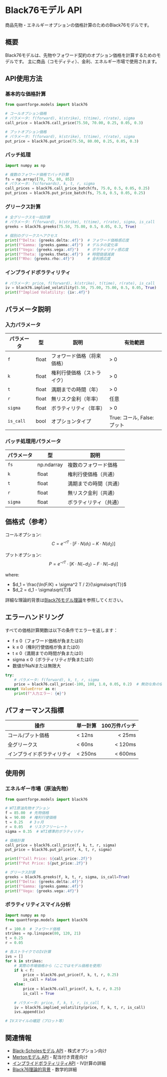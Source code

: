 # Black76モデル API

商品先物・エネルギーオプションの価格計算のためのBlack76モデルです。

## 概要

Black76モデルは、先物やフォワード契約のオプション価格を計算するためのモデルです。
主に商品（コモディティ）、金利、エネルギー市場で使用されます。

## API使用方法

### 基本的な価格計算

```python
from quantforge.models import black76

# コールオプション価格
# パラメータ: f(forward), k(strike), t(time), r(rate), sigma
call_price = black76.call_price(75.50, 70.00, 0.25, 0.05, 0.3)

# プットオプション価格  
# パラメータ: f(forward), k(strike), t(time), r(rate), sigma
put_price = black76.put_price(75.50, 80.00, 0.25, 0.05, 0.3)
```

### バッチ処理

```python
import numpy as np

# 複数のフォワード価格でバッチ計算
fs = np.array([70, 75, 80, 85])
# パラメータ: fs(forwards), k, t, r, sigma
call_prices = black76.call_price_batch(fs, 75.0, 0.5, 0.05, 0.25)
put_prices = black76.put_price_batch(fs, 75.0, 0.5, 0.05, 0.25)
```

### グリークス計算

```python
# 全グリークスを一括計算
# パラメータ: f(forward), k(strike), t(time), r(rate), sigma, is_call
greeks = black76.greeks(75.50, 75.00, 0.5, 0.05, 0.3, True)

# 個別のグリークスへアクセス
print(f"Delta: {greeks.delta:.4f}")  # フォワード価格感応度
print(f"Gamma: {greeks.gamma:.4f}")  # デルタの変化率
print(f"Vega: {greeks.vega:.4f}")    # ボラティリティ感応度
print(f"Theta: {greeks.theta:.4f}")  # 時間価値減衰
print(f"Rho: {greeks.rho:.4f}")      # 金利感応度
```

### インプライドボラティリティ

```python
# パラメータ: price, f(forward), k(strike), t(time), r(rate), is_call
iv = black76.implied_volatility(5.50, 75.00, 75.00, 0.5, 0.05, True)
print(f"Implied Volatility: {iv:.4f}")
```

## パラメータ説明

### 入力パラメータ

| パラメータ | 型 | 説明 | 有効範囲 |
|-----------|-----|------|----------|
| `f` | float | フォワード価格（将来価格） | > 0 |
| `k` | float | 権利行使価格（ストライク） | > 0 |
| `t` | float | 満期までの時間（年） | > 0 |
| `r` | float | 無リスク金利（年率） | 任意 |
| `sigma` | float | ボラティリティ（年率） | > 0 |
| `is_call` | bool | オプションタイプ | True: コール, False: プット |

### バッチ処理用パラメータ

| パラメータ | 型 | 説明 |
|-----------|-----|------|
| `fs` | np.ndarray | 複数のフォワード価格 |
| `k` | float | 権利行使価格（共通） |
| `t` | float | 満期までの時間（共通） |
| `r` | float | 無リスク金利（共通） |
| `sigma` | float | ボラティリティ（共通） |

## 価格式（参考）

コールオプション:
$$C = e^{-rT} \cdot [F \cdot N(d_1) - K \cdot N(d_2)]$$

プットオプション:
$$P = e^{-rT} \cdot [K \cdot N(-d_2) - F \cdot N(-d_1)]$$

where:
- $d_1 = \frac{\ln(F/K) + \sigma^2 T / 2}{\sigma\sqrt{T}}$
- $d_2 = d_1 - \sigma\sqrt{T}$

詳細な理論的背景は[Black76モデル理論](../../models/black76.md)を参照してください。

## エラーハンドリング

すべての価格計算関数は以下の条件でエラーを返します：

- f ≤ 0（フォワード価格が負または0）
- k ≤ 0（権利行使価格が負または0）
- t ≤ 0（満期までの時間が負または0）
- sigma ≤ 0（ボラティリティが負または0）
- 数値がNaNまたは無限大

```python
try:
    # パラメータ: f(forward), k, t, r, sigma
    price = black76.call_price(-100, 100, 1.0, 0.05, 0.2)  # 無効な負の値
except ValueError as e:
    print(f"入力エラー: {e}")
```

## パフォーマンス指標

| 操作 | 単一計算 | 100万件バッチ |
|------|----------|--------------:|
| コール/プット価格 | < 12ns | < 25ms |
| 全グリークス | < 60ns | < 120ms |
| インプライドボラティリティ | < 250ns | < 600ms |

## 使用例

### エネルギー市場（原油先物）

```python
from quantforge.models import black76

# WTI原油先物オプション
f = 85.00  # 先物価格
k = 90.00  # 権利行使価格
t = 0.25   # 3ヶ月
r = 0.05   # リスクフリーレート
sigma = 0.35  # WTI標準的ボラティリティ

# 価格計算
call_price = black76.call_price(f, k, t, r, sigma)
put_price = black76.put_price(f, k, t, r, sigma)

print(f"Call Price: ${call_price:.2f}")
print(f"Put Price: ${put_price:.2f}")

# グリークス計算
greeks = black76.greeks(f, k, t, r, sigma, is_call=True)
print(f"Delta: {greeks.delta:.4f}")
print(f"Gamma: {greeks.gamma:.4f}")
print(f"Vega: {greeks.vega:.4f}")
```

### ボラティリティスマイル分析

```python
import numpy as np
from quantforge.models import black76

f = 100.0  # フォワード価格
strikes = np.linspace(80, 120, 21)
t = 0.25
r = 0.05

# 各ストライクでのIV計算
ivs = []
for k in strikes:
    # 実際の市場価格から（ここではモデル価格を使用）
    if k < f:
        price = black76.put_price(f, k, t, r, 0.25)
        is_call = False
    else:
        price = black76.call_price(f, k, t, r, 0.25)
        is_call = True
    
    # パラメータ: price, f, k, t, r, is_call
    iv = black76.implied_volatility(price, f, k, t, r, is_call)
    ivs.append(iv)

# IVスマイルの確認（プロット等）
```

## 関連情報

- [Black-Scholesモデル API](black_scholes.md) - 株式オプション向け
- [Mertonモデル API](merton.md) - 配当付き資産向け
- [インプライドボラティリティAPI](implied_vol.md) - IV計算の詳細
- [Black76理論的背景](../../models/black76.md) - 数学的詳細